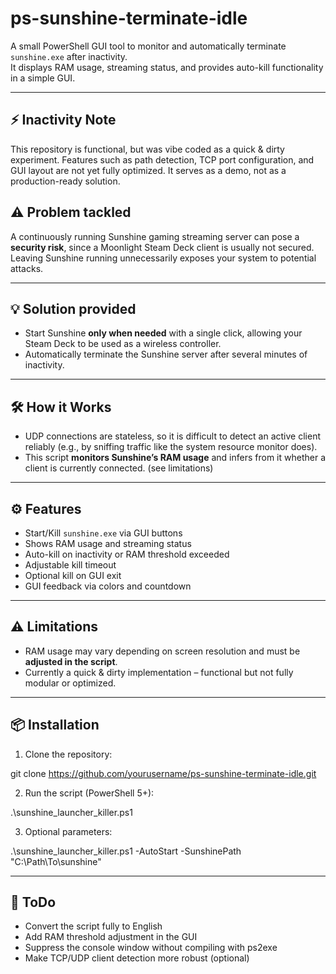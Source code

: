 # ps-sunshine-terminate-idle

A small PowerShell GUI tool to monitor and automatically terminate `sunshine.exe` after inactivity.  
It displays RAM usage, streaming status, and provides auto-kill functionality in a simple GUI.

---
## ⚡ Inactivity Note
This repository is functional, but was vibe coded as a quick & dirty experiment.
Features such as path detection, TCP port configuration, and GUI layout are not yet fully optimized.
It serves as a demo, not as a production-ready solution.

## ⚠️ Problem tackled

A continuously running Sunshine gaming streaming server can pose a **security risk**, since a Moonlight Steam Deck client is usually not secured.  
Leaving Sunshine running unnecessarily exposes your system to potential attacks.

---

## 💡 Solution provided

- Start Sunshine **only when needed** with a single click, allowing your Steam Deck to be used as a wireless controller.  
- Automatically terminate the Sunshine server after several minutes of inactivity.

---

## 🛠 How it Works

- UDP connections are stateless, so it is difficult to detect an active client reliably (e.g., by sniffing traffic like the system resource monitor does).  
- This script **monitors Sunshine’s RAM usage** and infers from it whether a client is currently connected. (see limitations)

---

## ⚙️ Features

- Start/Kill `sunshine.exe` via GUI buttons  
- Shows RAM usage and streaming status  
- Auto-kill on inactivity or RAM threshold exceeded  
- Adjustable kill timeout  
- Optional kill on GUI exit  
- GUI feedback via colors and countdown

---

## ⚠️ Limitations

- RAM usage may vary depending on screen resolution and must be **adjusted in the script**.  
- Currently a quick & dirty implementation – functional but not fully modular or optimized.

---

## 📦 Installation

1. Clone the repository:

git clone https://github.com/yourusername/ps-sunshine-terminate-idle.git

2. Run the script (PowerShell 5+):

.\sunshine_launcher_killer.ps1

3. Optional parameters:

.\sunshine_launcher_killer.ps1 -AutoStart -SunshinePath "C:\Path\To\sunshine"

---

## 📝 ToDo

- Convert the script fully to English
- Add RAM threshold adjustment in the GUI
- Suppress the console window without compiling with ps2exe
- Make TCP/UDP client detection more robust (optional)